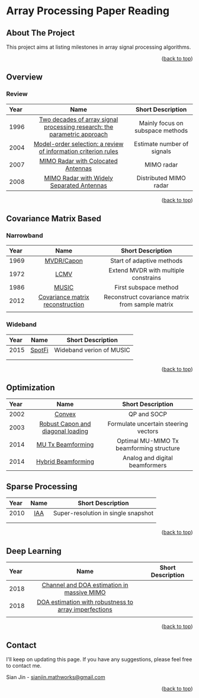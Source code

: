 # Array Processing Paper Reading

<!-- Improved compatibility of back to top link: See: https://github.com/othneildrew/Best-README-Template/pull/73 -->
<a name="readme-top"></a>
<!--
*** Thanks for checking out the Best-README-Template. If you have a suggestion
*** that would make this better, please fork the repo and create a pull request
*** or simply open an issue with the tag "enhancement".
*** Don't forget to give the project a star!
*** Thanks again! Now go create something AMAZING! :D
-->



<!-- PROJECT SHIELDS -->
<!--
*** I'm using markdown "reference style" links for readability.
*** Reference links are enclosed in brackets [ ] instead of parentheses ( ).
*** See the bottom of this document for the declaration of the reference variables
*** for contributors-url, forks-url, etc. This is an optional, concise syntax you may use.
*** https://www.markdownguide.org/basic-syntax/#reference-style-links
-->


<!-- ABOUT THE PROJECT -->
## About The Project

This project aims at listing milestones in array signal processing algorithms.

<p align="right">(<a href="#readme-top">back to top</a>)</p>

## Overview

<!-- Review -->
### Review

| Year  | Name  | Short Description |
| :------------ |:---------------:| :---------------:|
| 1996      | [Two decades of array signal processing research: the parametric approach](https://ieeexplore.ieee.org/document/526899) | Mainly focus on subspace methods |
|  2004     |  [Model-order selection: a review of information criterion rules](https://ieeexplore.ieee.org/document/1311138)       |  Estimate number of signals  |
| 2007 | [MIMO Radar with Colocated Antennas](https://ieeexplore.ieee.org/document/4350230)     |  MIMO radar  |
| 2008 | [MIMO Radar with Widely Separated Antennas](https://ieeexplore.ieee.org/document/4408448)     | Distributed MIMO radar  |

<p align="right">(<a href="#readme-top">back to top</a>)</p>

<!-- COV -->
## Covariance Matrix Based

### Narrowband
| Year  | Name  | Short Description |
| :------------ |:---------------:| :---------------:|
|  1969     | [MVDR/Capon](https://ieeexplore.ieee.org/document/1449208)     | Start of adaptive methods   |
|  1972     | [LCMV](https://ieeexplore.ieee.org/document/1450747)     |  Extend MVDR with multiple constrains  |
| 1986      | [MUSIC](https://ieeexplore.ieee.org/abstract/document/1143830) | First subspace method |
| 2012      |   [Covariance matrix reconstruction](https://ieeexplore.ieee.org/abstract/document/6180020)    |  Reconstruct covariance matrix from sample matrix  |
|  |       |    |

### Wideband
| Year  | Name  | Short Description |
| :------------ |:---------------:| :---------------:|
| 2015      | [SpotFi](https://web.stanford.edu/~skatti/pubs/sigcomm15-spotfi.pdf) | Wideband verion of MUSIC |
|       |         |    |
|  |       |    |

<p align="right">(<a href="#readme-top">back to top</a>)</p>

<!-- Optimization -->
## Optimization

| Year  | Name  | Short Description |
| :------------ |:---------------:| :---------------:|
|   2002    | [Convex](https://ieeexplore.ieee.org/document/558465) | QP and SOCP |
| 2003      |  [Robust Capon and diagonal loading](https://ieeexplore.ieee.org/abstract/document/1206680)     | Formulate uncertain steering vectors  |
|  2014     |   [MU Tx Beamforming](https://ieeexplore.ieee.org/document/6832894)      | Optimal MU-MIMO Tx beamforming structure   |
|   2014    | [Hybrid Beamforming](https://ieeexplore.ieee.org/document/6717211) | Analog and digital beamformers |

<!-- SPARSE -->
## Sparse Processing

| Year  | Name  | Short Description |
| :------------ |:---------------:| :---------------:|
|   2010    | [IAA](https://ieeexplore.ieee.org/abstract/document/5417172) | Super-resolution in single snapshot |
|       |         |    |
|  |       |    |

<p align="right">(<a href="#readme-top">back to top</a>)</p>

<!-- LEARNING -->
## Deep Learning

| Year  | Name  | Short Description |
| :------------ |:---------------:| :---------------:|
|   2018    | [Channel and DOA estimation in massive MIMO](https://ieeexplore.ieee.org/document/8400482) |  |
|    2018   |  [DOA estimation with robustness to array imperfections](https://ieeexplore.ieee.org/document/8485631)       |    |
|  |       |    |

<p align="right">(<a href="#readme-top">back to top</a>)</p>

<!-- CONTACT -->
## Contact
I'll keep on updating this page. If you have any suggestions, please feel free to contact me.

Sian Jin - sianjin.mathworks@gmail.com

<p align="right">(<a href="#readme-top">back to top</a>)</p>



<!-- MARKDOWN LINKS & IMAGES -->
<!-- https://www.markdownguide.org/basic-syntax/#reference-style-links -->
[contributors-shield]: https://img.shields.io/github/contributors/othneildrew/Best-README-Template.svg?style=for-the-badge
[contributors-url]: https://github.com/othneildrew/Best-README-Template/graphs/contributors
[forks-shield]: https://img.shields.io/github/forks/othneildrew/Best-README-Template.svg?style=for-the-badge
[forks-url]: https://github.com/othneildrew/Best-README-Template/network/members
[stars-shield]: https://img.shields.io/github/stars/othneildrew/Best-README-Template.svg?style=for-the-badge
[stars-url]: https://github.com/othneildrew/Best-README-Template/stargazers
[issues-shield]: https://img.shields.io/github/issues/othneildrew/Best-README-Template.svg?style=for-the-badge
[issues-url]: https://github.com/othneildrew/Best-README-Template/issues
[license-shield]: https://img.shields.io/github/license/othneildrew/Best-README-Template.svg?style=for-the-badge
[license-url]: https://github.com/othneildrew/Best-README-Template/blob/master/LICENSE.txt
[linkedin-shield]: https://img.shields.io/badge/-LinkedIn-black.svg?style=for-the-badge&logo=linkedin&colorB=555
[linkedin-url]: https://www.linkedin.com/in/sian-jin-0461a4188/
[product-screenshot]: images/screenshot.png
[Next.js]: https://img.shields.io/badge/next.js-000000?style=for-the-badge&logo=nextdotjs&logoColor=white
[Next-url]: https://nextjs.org/
[React.js]: https://img.shields.io/badge/React-20232A?style=for-the-badge&logo=react&logoColor=61DAFB
[React-url]: https://reactjs.org/
[Vue.js]: https://img.shields.io/badge/Vue.js-35495E?style=for-the-badge&logo=vuedotjs&logoColor=4FC08D
[Vue-url]: https://vuejs.org/
[Angular.io]: https://img.shields.io/badge/Angular-DD0031?style=for-the-badge&logo=angular&logoColor=white
[Angular-url]: https://angular.io/
[Svelte.dev]: https://img.shields.io/badge/Svelte-4A4A55?style=for-the-badge&logo=svelte&logoColor=FF3E00
[Svelte-url]: https://svelte.dev/
[Laravel.com]: https://img.shields.io/badge/Laravel-FF2D20?style=for-the-badge&logo=laravel&logoColor=white
[Laravel-url]: https://laravel.com
[Bootstrap.com]: https://img.shields.io/badge/Bootstrap-563D7C?style=for-the-badge&logo=bootstrap&logoColor=white
[Bootstrap-url]: https://getbootstrap.com
[JQuery.com]: https://img.shields.io/badge/jQuery-0769AD?style=for-the-badge&logo=jquery&logoColor=white
[JQuery-url]: https://jquery.com 
